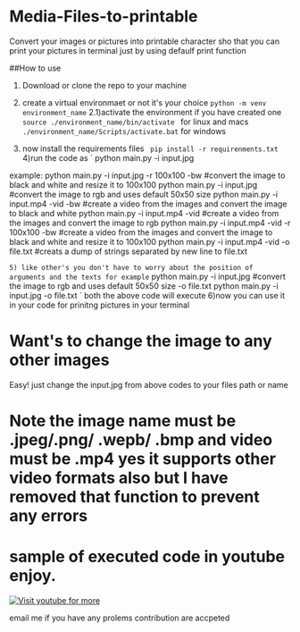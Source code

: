 # Media-Files-to-printable
Convert your images or pictures into printable character sho that you  can print your pictures in terminal just by using defaulf print function



##How to use
1) Download or clone the repo to your machine
2) create a virtual environmaet or not it's your choice
`
python -m venv environment_name
`
2.1)activate the environment if you have created one
`source ./environment_name/bin/activate ` for linux and macs
` ./environment_name/Scripts/activate.bat ` for windows

3) now install the requirements files
` pip install -r requirenments.txt`
4)run the code as
` python main.py -i input.jpg

example:
        python main.py -i input.jpg -r 100x100 -bw #convert the image to black and white and resize it to 100x100
        python main.py -i input.jpg  #convert the image to rgb and uses default 50x50 size
        python main.py -i input.mp4 -vid -bw #create a video from the images and convert the image to black and white
        python main.py -i input.mp4 -vid  #create a video from the images and convert the image to rgb
        python main.py -i input.mp4 -vid -r 100x100 -bw #create a video from the images and convert the image to black and white and resize it to 100x100
        python main.py -i input.mp4 -vid -o file.txt #creats a dump of strings separated by new line to file.txt

`
5) like other's you don't have to worry about the position of arguments and the texts for example
`
python main.py -i input.jpg #convert the image to rgb and uses default 50x50 size -o file.txt
python main.py -i input.jpg  -o file.txt
`
both the above code will execute 
6)now you can use it in your code for prinitng pictures in your terminal

# Want's to change the image to any other images
Easy! just change the input.jpg from above codes to your files path or name
# Note the image name must be .jpeg/.png/ .wepb/ .bmp and video must be .mp4 yes it supports other video formats also but I have removed that function to prevent any errors

# sample of executed code in youtube enjoy.
[![Visit youtube for more](https://i9.ytimg.com/vi/fhQ3AGA-e-E/mq2.jpg?sqp=CJiYsJIG&rs=AOn4CLAIBompMgTg87k8ywQ1-8SPyD5_Og)](https://www.youtube.com/watch?v=fhQ3AGA-e-E "asciirender")



email me if you have any prolems contribution are accpeted
